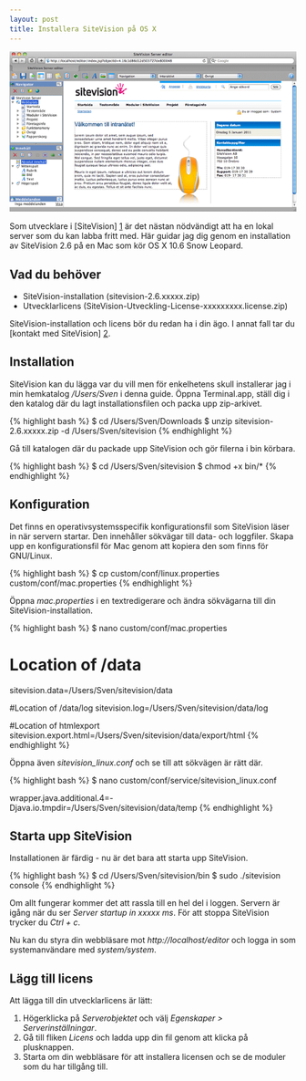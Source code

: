 ```yaml
---
layout: post
title: Installera SiteVision på OS X
---
```

![](/images/sitevision.png)

Som utvecklare i [SiteVision] [1] är det nästan nödvändigt att ha en lokal server som du kan labba fritt med. Här guidar jag dig genom en installation av SiteVision 2.6 på en Mac som kör OS X 10.6 Snow Leopard.

## Vad du behöver

* SiteVision-installation (sitevision-2.6.xxxxx.zip)
* Utvecklarlicens (SiteVision-Utveckling-License-xxxxxxxxx.license.zip)

SiteVision-installation och licens bör du redan ha i din ägo. I annat fall tar du [kontakt med SiteVision] [2].

## Installation

SiteVision kan du lägga var du vill men för enkelhetens skull installerar jag i min hemkatalog _/Users/Sven_ i denna guide. Öppna Terminal.app, ställ dig i den katalog där du lagt installationsfilen och packa upp zip-arkivet.

{% highlight bash %}
$ cd /Users/Sven/Downloads
$ unzip sitevision-2.6.xxxxx.zip -d /Users/Sven/sitevision
{% endhighlight %}

Gå till katalogen där du packade upp SiteVision och gör filerna i bin körbara.

{% highlight bash %}
$ cd /Users/Sven/sitevision
$ chmod +x bin/*
{% endhighlight %}

## Konfiguration

Det finns en operativsystemsspecifik konfigurationsfil som SiteVision läser in när servern startar. Den innehåller sökvägar till data- och loggfiler. Skapa upp en konfigurationsfil för Mac genom att kopiera den som finns för GNU/Linux.

{% highlight bash %}
$ cp custom/conf/linux.properties custom/conf/mac.properties
{% endhighlight %}

Öppna _mac.properties_ i en textredigerare och ändra sökvägarna till din SiteVision-installation.

{% highlight bash %}
$ nano custom/conf/mac.properties

# Location of /data
sitevision.data=/Users/Sven/sitevision/data

#Location of /data/log
sitevision.log=/Users/Sven/sitevision/data/log

#Location of  htmlexport
sitevision.export.html=/Users/Sven/sitevision/data/export/html
{% endhighlight %}

Öppna även *sitevision_linux.conf* och se till att sökvägen är rätt där.

{% highlight bash %}
$ nano custom/conf/service/sitevision_linux.conf

wrapper.java.additional.4=-Djava.io.tmpdir=/Users/Sven/sitevision/data/temp
{% endhighlight %}

## Starta upp SiteVision

Installationen är färdig - nu är det bara att starta upp SiteVision.

{% highlight bash %}
$ cd /Users/Sven/sitevision/bin
$ sudo ./sitevision console
{% endhighlight %}

Om allt fungerar kommer det att rassla till en hel del i loggen. Servern är igång när du ser _Server startup in xxxxx ms_. För att stoppa SiteVision trycker du _Ctrl + c_.

Nu kan du styra din webbläsare mot _http://localhost/editor_ och logga in som systemanvändare med _system/system_.

## Lägg till licens

Att lägga till din utvecklarlicens är lätt:

1. Högerklicka på _Serverobjektet_ och välj _Egenskaper > Serverinställningar_.
2. Gå till fliken _Licens_ och ladda upp din fil genom att klicka på plusknappen.
3. Starta om din webbläsare för att installera licensen och se de moduler som du har tillgång till.

[1]: http://www.sitevision.se
[2]: http://sitevision.se/Om-foretaget/Kontakta-oss.html
